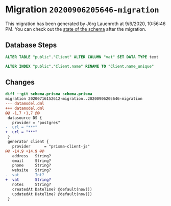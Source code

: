 # Migration `20200906205646-migration`

This migration has been generated by Jörg Lauenroth at 9/6/2020, 10:56:46 PM.
You can check out the [state of the schema](./schema.prisma) after the migration.

## Database Steps

```sql
ALTER TABLE "public"."Client" ALTER COLUMN "vat" SET DATA TYPE text 

ALTER INDEX "public"."Client.name" RENAME TO "Client.name_unique"
```

## Changes

```diff
diff --git schema.prisma schema.prisma
migration 20200716152612-migration..20200906205646-migration
--- datamodel.dml
+++ datamodel.dml
@@ -1,7 +1,7 @@
 datasource DS {
   provider = "postgres"
-  url = "***"
+  url = "***"
 }
 generator client {
   provider      = "prisma-client-js"
@@ -14,9 +14,9 @@
   address   String?
   email     String?
   phone     String?
   website   String?
-  vat       Int?
+  vat       String?
   notes     String?
   createdAt DateTime? @default(now())
   updatedAt DateTime? @default(now())
 }
```



